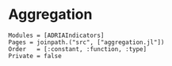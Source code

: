 # Aggregation

```@autodocs
Modules = [ADRIAIndicators]
Pages = joinpath.("src", ["aggregation.jl"])
Order   = [:constant, :function, :type]
Private = false
```
